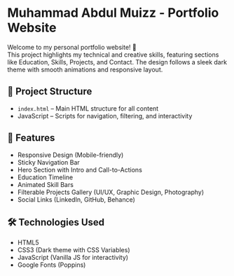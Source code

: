 # Muhammad Abdul Muizz - Portfolio Website

Welcome to my personal portfolio website! 👋  
This project highlights my technical and creative skills, featuring sections like Education, Skills, Projects, and Contact. The design follows a sleek dark theme with smooth animations and responsive layout.

## 📁 Project Structure
- `index.html` – Main HTML structure for all content
- JavaScript – Scripts for navigation, filtering, and interactivity

## 🚀 Features
- Responsive Design (Mobile-friendly)
- Sticky Navigation Bar
- Hero Section with Intro and Call-to-Actions
- Education Timeline
- Animated Skill Bars
- Filterable Projects Gallery (UI/UX, Graphic Design, Photography)
- Social Links (LinkedIn, GitHub, Behance)

## 🛠️ Technologies Used
- HTML5
- CSS3 (Dark theme with CSS Variables)
- JavaScript (Vanilla JS for interactivity)
- Google Fonts (Poppins)
